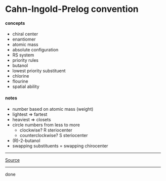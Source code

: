 # Cahn-Ingold-Prelog convention

#### concepts

- chiral center
- enantiomer
- atomic mass
- absolute configuration
- RS system
- priority rules
- butanol
- lowest priority substituent
- chlorine
- flourine
- spatial ability

#### notes

- number based on atomic mass (weight)
- lightest => fartest
- heaviest => closets
- circle numbers from less to more
    - clockwise? R steriocenter
    - counterclockwise? S steriocenter
- (R)-2-butanol
- swapping substituents = swapping chirocenter

***

[Source](https://youtu.be/rMsEuzT5t0s)

****

done